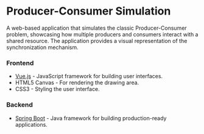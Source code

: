 # Producer-Consumer Simulation

A web-based application that simulates the classic Producer-Consumer problem, showcasing how multiple producers and consumers interact with a shared resource. The application provides a visual representation of the synchronization mechanism.

### Frontend
- [Vue.js](https://vuejs.org/) - JavaScript framework for building user interfaces.
- HTML5 Canvas - For rendering the drawing area.
- CSS3 - Styling the user interface.

### Backend
- [Spring Boot](https://spring.io/projects/spring-boot) - Java framework for building production-ready applications.

